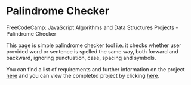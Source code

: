 # Palindrome Checker
FreeCodeCamp: JavaScript Algorithms and Data Structures Projects - Palindrome Checker

This page is simple palindrome checker tool i.e. it checks whether user provided word or sentence is spelled the same way, both forward and backward, ignoring punctuation, case, spacing and symbols.

You can find a list of requirements and further information on the project [here](https://learn.freecodecamp.org/javascript-algorithms-and-data-structures/javascript-algorithms-and-data-structures-projects/palindrome-checker/) and you can view the completed project by clicking [here](http://monbird.com/palindrome-checker).
